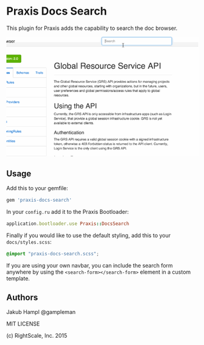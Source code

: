 # Praxis Docs Search

This plugin for Praxis adds the capability to search the doc browser.

![Demo](demo.gif)

## Usage

Add this to your gemfile:

```ruby
gem 'praxis-docs-search'
```

In your `config.ru` add it to the Praxis Bootloader:

```ruby
application.bootloader.use Praxis::DocsSearch
```

Finally if you would like to use the default styling, add this to your `docs/styles.scss`:

```scss
@import "praxis-docs-search.scss";
```

If you are using your own navbar, you can include the search form anywhere by using
the `<search-form></search-form>` element in a custom template.

## Authors

Jakub Hampl @gampleman

MIT LICENSE

(c) RightScale, Inc. 2015
